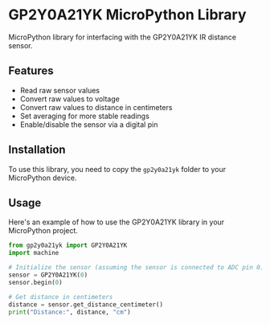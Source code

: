 # GP2Y0A21YK MicroPython Library

MicroPython library for interfacing with the GP2Y0A21YK IR distance sensor.

## Features

- Read raw sensor values
- Convert raw values to voltage
- Convert raw values to distance in centimeters
- Set averaging for more stable readings
- Enable/disable the sensor via a digital pin

## Installation

To use this library, you need to copy the `gp2y0a21yk` folder to your MicroPython device.

## Usage

Here's an example of how to use the GP2Y0A21YK library in your MicroPython project.

```python
from gp2y0a21yk import GP2Y0A21YK
import machine

# Initialize the sensor (assuming the sensor is connected to ADC pin 0) assumig
sensor = GP2Y0A21YK(0)
sensor.begin(0)

# Get distance in centimeters
distance = sensor.get_distance_centimeter()
print("Distance:", distance, "cm")
```
